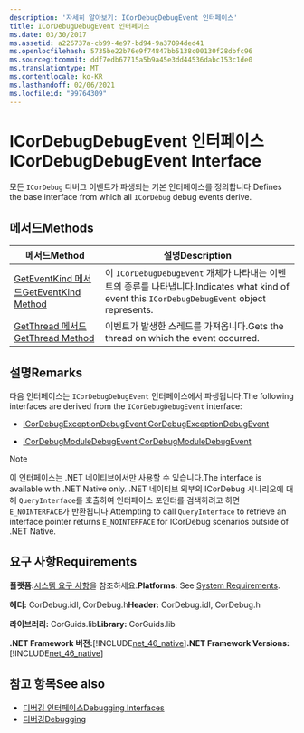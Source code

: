 ```yaml
---
description: '자세히 알아보기: ICorDebugDebugEvent 인터페이스'
title: ICorDebugDebugEvent 인터페이스
ms.date: 03/30/2017
ms.assetid: a226737a-cb99-4e97-bd94-9a37094ded41
ms.openlocfilehash: 5735be22b76e9f74847bb5138c00130f28dbfc96
ms.sourcegitcommit: ddf7edb67715a5b9a45e3dd44536dabc153c1de0
ms.translationtype: MT
ms.contentlocale: ko-KR
ms.lasthandoff: 02/06/2021
ms.locfileid: "99764309"
---
```

# <a name="icordebugdebugevent-interface"></a><span data-ttu-id="c23b5-103">ICorDebugDebugEvent 인터페이스</span><span class="sxs-lookup"><span data-stu-id="c23b5-103">ICorDebugDebugEvent Interface</span></span>

<span data-ttu-id="c23b5-104">모든 `ICorDebug` 디버그 이벤트가 파생되는 기본 인터페이스를 정의합니다.</span><span class="sxs-lookup"><span data-stu-id="c23b5-104">Defines the base interface from which all `ICorDebug` debug events derive.</span></span>  
  
## <a name="methods"></a><span data-ttu-id="c23b5-105">메서드</span><span class="sxs-lookup"><span data-stu-id="c23b5-105">Methods</span></span>  
  
|<span data-ttu-id="c23b5-106">메서드</span><span class="sxs-lookup"><span data-stu-id="c23b5-106">Method</span></span>|<span data-ttu-id="c23b5-107">설명</span><span class="sxs-lookup"><span data-stu-id="c23b5-107">Description</span></span>|  
|------------|-----------------|  
|[<span data-ttu-id="c23b5-108">GetEventKind 메서드</span><span class="sxs-lookup"><span data-stu-id="c23b5-108">GetEventKind Method</span></span>](icordebugdebugevent-geteventkind-method.md)|<span data-ttu-id="c23b5-109">이 `ICorDebugDebugEvent` 개체가 나타내는 이벤트의 종류를 나타냅니다.</span><span class="sxs-lookup"><span data-stu-id="c23b5-109">Indicates what kind of event this `ICorDebugDebugEvent` object represents.</span></span>|  
|[<span data-ttu-id="c23b5-110">GetThread 메서드</span><span class="sxs-lookup"><span data-stu-id="c23b5-110">GetThread Method</span></span>](icordebugdebugevent-getthread-method.md)|<span data-ttu-id="c23b5-111">이벤트가 발생한 스레드를 가져옵니다.</span><span class="sxs-lookup"><span data-stu-id="c23b5-111">Gets the thread on which the event occurred.</span></span>|  
  
## <a name="remarks"></a><span data-ttu-id="c23b5-112">설명</span><span class="sxs-lookup"><span data-stu-id="c23b5-112">Remarks</span></span>  

 <span data-ttu-id="c23b5-113">다음 인터페이스는 `ICorDebugDebugEvent` 인터페이스에서 파생됩니다.</span><span class="sxs-lookup"><span data-stu-id="c23b5-113">The following interfaces are derived from the `ICorDebugDebugEvent` interface:</span></span>  
  
- [<span data-ttu-id="c23b5-114">ICorDebugExceptionDebugEvent</span><span class="sxs-lookup"><span data-stu-id="c23b5-114">ICorDebugExceptionDebugEvent</span></span>](icordebugexceptiondebugevent-interface.md)  
  
- [<span data-ttu-id="c23b5-115">ICorDebugModuleDebugEvent</span><span class="sxs-lookup"><span data-stu-id="c23b5-115">ICorDebugModuleDebugEvent</span></span>](icordebugmoduledebugevent-interface.md)  
  
> [!NOTE]
> <span data-ttu-id="c23b5-116">이 인터페이스는 .NET 네이티브에서만 사용할 수 있습니다.</span><span class="sxs-lookup"><span data-stu-id="c23b5-116">The interface is available with .NET Native only.</span></span> <span data-ttu-id="c23b5-117">.NET 네이티브 외부의 ICorDebug 시나리오에 대해 `QueryInterface`를 호출하여 인터페이스 포인터를 검색하려고 하면 `E_NOINTERFACE`가 반환됩니다.</span><span class="sxs-lookup"><span data-stu-id="c23b5-117">Attempting to call `QueryInterface` to retrieve an interface pointer returns `E_NOINTERFACE` for ICorDebug scenarios outside of .NET Native.</span></span>  
  
## <a name="requirements"></a><span data-ttu-id="c23b5-118">요구 사항</span><span class="sxs-lookup"><span data-stu-id="c23b5-118">Requirements</span></span>  

 <span data-ttu-id="c23b5-119">**플랫폼:**[시스템 요구 사항](../../get-started/system-requirements.md)을 참조하세요.</span><span class="sxs-lookup"><span data-stu-id="c23b5-119">**Platforms:** See [System Requirements](../../get-started/system-requirements.md).</span></span>  
  
 <span data-ttu-id="c23b5-120">**헤더:** CorDebug.idl, CorDebug.h</span><span class="sxs-lookup"><span data-stu-id="c23b5-120">**Header:** CorDebug.idl, CorDebug.h</span></span>  
  
 <span data-ttu-id="c23b5-121">**라이브러리:** CorGuids.lib</span><span class="sxs-lookup"><span data-stu-id="c23b5-121">**Library:** CorGuids.lib</span></span>  
  
 <span data-ttu-id="c23b5-122">**.NET Framework 버전:**[!INCLUDE[net_46_native](../../../../includes/net-46-native-md.md)]</span><span class="sxs-lookup"><span data-stu-id="c23b5-122">**.NET Framework Versions:** [!INCLUDE[net_46_native](../../../../includes/net-46-native-md.md)]</span></span>  
  
## <a name="see-also"></a><span data-ttu-id="c23b5-123">참고 항목</span><span class="sxs-lookup"><span data-stu-id="c23b5-123">See also</span></span>

- [<span data-ttu-id="c23b5-124">디버깅 인터페이스</span><span class="sxs-lookup"><span data-stu-id="c23b5-124">Debugging Interfaces</span></span>](debugging-interfaces.md)
- [<span data-ttu-id="c23b5-125">디버깅</span><span class="sxs-lookup"><span data-stu-id="c23b5-125">Debugging</span></span>](index.md)
